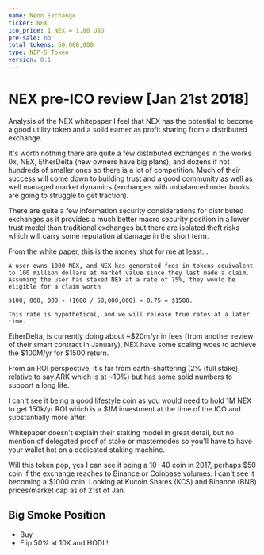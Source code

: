 ```yaml
---
name: Neon Exchange
ticker: NEX
ico_price: 1 NEX = 1.00 USD 
pre-sale: no
total_tokens: 50,000,000
type: NEP-5 Token
version: 0.1
---
```


# NEX pre-ICO review [Jan 21st 2018]

Analysis of the NEX whitepaper I feel that NEX has the potential to become a good utility token and a solid earner as profit sharing from a distributed exchange.

It's worth nothing there are quite a few distributed exchanges in the works 0x, NEX, EtherDelta (new owners have big plans), and dozens if not hundreds of smaller ones so there is a lot of competition. Much of their success will come down to building trust and a good community as well as well managed market dynamics (exchanges with unbalanced order books are going to struggle to get traction).

There are quite a few information security considerations for distributed exchanges as it provides a much better macro security position in a lower trust model than traditional exchanges but there are isolated theft risks which will carry some reputation al damage in the short term.

From the white paper, this is the money shot for me at least... 

```
A user owns 1000 NEX, and NEX has generated fees in tokens equivalent to 100 million dollars at market value since they last made a claim. Assuming the user has staked NEX at a rate of 75%, they would be eligible for a claim worth 

$100, 000, 000 ∗ (1000 / 50,000,000) ∗ 0.75 = $1500. 

This rate is hypothetical, and we will release true rates at a later time.
```

EtherDelta, is currently doing about ~$20m/yr in fees (from another review of their smart contract in January), NEX have some scaling woes to achieve the $100M/yr for $1500 return. 

From an ROI perspective, it's far from earth-shattering (2% (full stake), relative to say ARK which is at ~10%) but has some solid numbers to support a long life.  

I can't see it being a good lifestyle coin as you would need to hold 1M NEX to get 150k/yr ROI which is a $1M investment at the time of the ICO and substantially more after.

Whitepaper doesn't explain their staking model in great detail, but no mention of delegated proof of stake or masternodes so you'll have to have your wallet hot on a dedicated staking machine.

Will this token pop, yes I can see it being a $10-$40 coin in 2017, perhaps $50 coin if the exchange reaches to Binance or Coinbase volumes. I can't see it becoming a $1000 coin. Looking at Kucoin Shares (KCS) and Binance (BNB) prices/market cap as of 21st of Jan.

## Big Smoke Position

* Buy
* Flip 50% at 10X and HODL!

